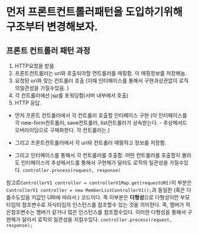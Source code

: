# 먼저 프론트컨트롤러패턴을 도입하기위해 구조부터 변경해보자.

## 프론트 컨트롤러 패턴 과정

1. HTTP요청을 받음
2. 프론트컨트롤러는 uri와 호출되야할 먼트롤러를 매핑함. 이 매핑정보를 저장해놈.
3. 요청된 uri와 맞는 컨트롤러 호출 (이때 인터페이스를 통해서 구현과상관없이 로직의일관성을 가질수있음. )
4. 각 컨트롤러에선 jsp를 포워딩함(서버 내부에서 호출)
5. HTTP 응답.

- 먼저 프론트 컨트롤러에서 각 컨트롤러 호출할 인터페이스 구현 (이 인터페이스를 각 new-form컨트롤러, save컨트롤러, list컨트롤러가 상속받는다. - 추상메서드 오버라이딩으로 구체화한다. 각 컨트롤러는.)

- 그리고 프론트컨트롤러에서 각 uri와 컨트롤러 매핑하고 정보를 저장함.
- 그리고 인터페이스를 통해서 각 컨트롤러를 호출함. 어떤 컨트롤러를 호출할지 몰라도 인터페이스의 추상메서드를 통해서 구현체가 달라도 로직의 일관성을 가질수있다.
  `controller.process(request, response)`

참고로`ControllerV1 controller = controllerV1Map.get(requestURI)`이 부분은 `ControllerV1 controller = new MemberListControllerV1();`과 동일한 (혹은 다를수도있음 키값인 URI에 따라서.) 코드이다.
즉 이부분은 **다형성**으로
다형성이란 부모 타입의 참조변수로 자식타입의 인스턴스를 참조할수 있는 것을 의미한다. 즉, 멤버가 적은참조변수는 멤버가 같거나 많은 인스턴스를 참조할수있다. 이러한 다형성을 통해서 구현체가 달라서 로직의 일관성을 지킬수있다.
`controller.process(request, response);`
